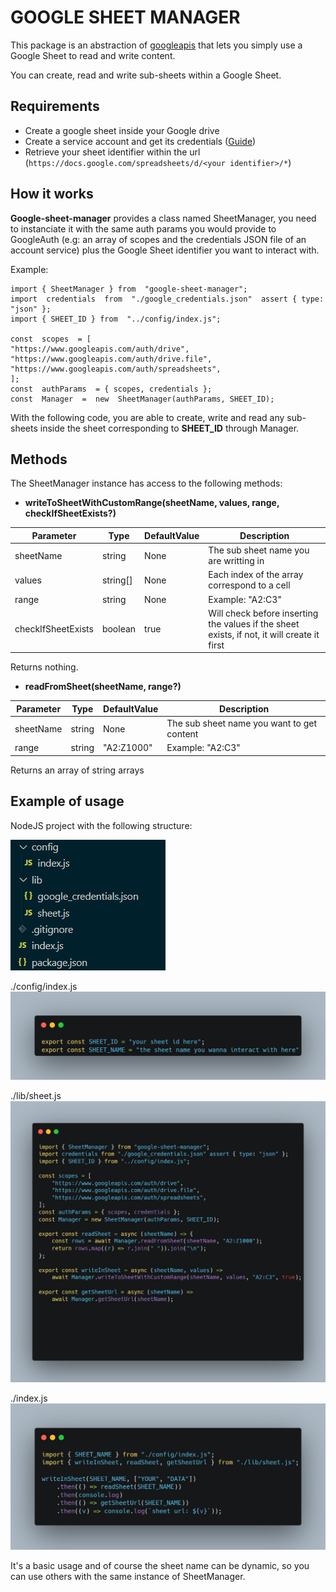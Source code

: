 # GOOGLE SHEET MANAGER

This package is an abstraction of [googleapis](npm%20i%20googleapis) that lets you simply use a Google Sheet to read and write content.

You can create, read and write sub-sheets within a Google Sheet.

## Requirements

- Create a google sheet inside your Google drive
- Create a service account and get its credentials ([Guide](https://medium.com/@a.marenkov/how-to-get-credentials-for-google-sheets-456b7e88c430))
- Retrieve your sheet identifier within the url (`https://docs.google.com/spreadsheets/d/<your identifier>/*`)

## How it works

**Google-sheet-manager** provides a class named SheetManager, you need to instanciate it with the same auth params you would provide to GoogleAuth (e.g: an array of scopes and the credentials JSON file of an account service) plus the Google Sheet identifier you want to interact with.

Example:

    import { SheetManager } from  "google-sheet-manager";
    import  credentials  from  "./google_credentials.json"  assert { type: "json" };
    import { SHEET_ID } from  "../config/index.js";
    
    const  scopes  = [
    "https://www.googleapis.com/auth/drive",
    "https://www.googleapis.com/auth/drive.file",
    "https://www.googleapis.com/auth/spreadsheets",
    ];
    const  authParams  = { scopes, credentials };
    const  Manager  =  new  SheetManager(authParams, SHEET_ID);

With the following code, you are able to create, write and read any sub-sheets inside the sheet corresponding to **SHEET_ID** through Manager.

## Methods

The SheetManager instance has access to the following methods:

- **writeToSheetWithCustomRange(sheetName, values, range, checkIfSheetExists?)** 

| Parameter| Type | DefaultValue | Description
|--|--|--|--|
| sheetName | string | None | The sub sheet name you are writting in
| values| string[] | None | Each index of the array correspond to a cell 
| range| string | None | Example: "A2:C3"
| checkIfSheetExists | boolean | true | Will check before inserting the values if the sheet exists, if not, it will create it first

Returns nothing.

- **readFromSheet(sheetName, range?)** 

| Parameter| Type | DefaultValue | Description
|--|--|--|--|
| sheetName | string | None | The sub sheet name you want to get content
| range| string | "A2:Z1000"| Example: "A2:C3"

Returns an array of string arrays

## Example of usage

NodeJS project with the following structure:

![plot](./documentation/screenshots/structure.png)

./config/index.js
![plot](./documentation/screenshots/config.png)

./lib/sheet.js
![plot](./documentation/screenshots/lib_sheet.png)

./index.js
![plot](./documentation/screenshots/index.png)

It's a basic usage and of course the sheet name can be dynamic, so you can use others with the same instance of SheetManager.